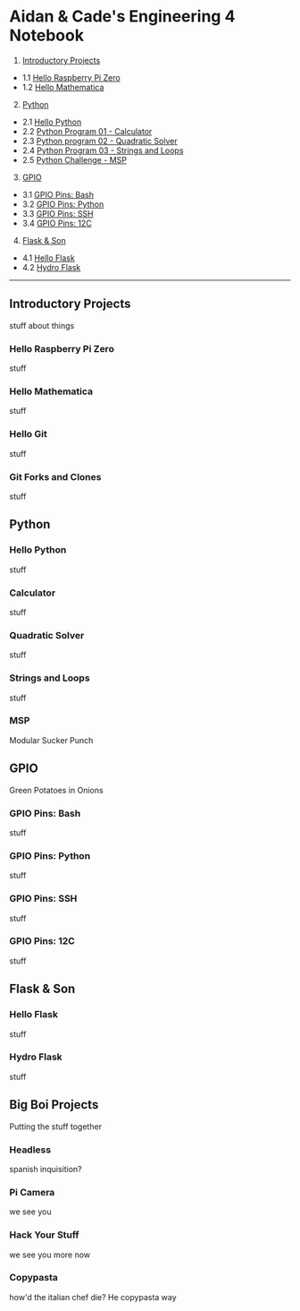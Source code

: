 # Aidan & Cade's Engineering 4 Notebook

1) [Introductory Projects](https://github.com/ADaMiller14/Engineering_4_Notebook#raspberry-pi)
  - 1.1 [Hello Raspberry Pi Zero](https://github.com/ADaMiller14/Engineering_4_Notebook/README.md#hello-raspberry-pi-zero)
  - 1.2 [Hello Mathematica](https://github.com/ADaMiller14/Engineering_4_Notebook/edit/master/README.md#hello-mathematica)
  
2) [Python](https://github.com/ADaMiller14/Engineering_4_Notebook/edit/master/README.md#python)
  - 2.1 [Hello Python](https://github.com/ADaMiller14/Engineering_4_Notebook/edit/master/README.md#hello-python)
  - 2.2 [Python Program 01 - Calculator](https://github.com/ADaMiller14/Engineering_4_Notebook/edit/master/README.md#calculator)
  - 2.3 [Python program 02 - Quadratic Solver](https://github.com/ADaMiller14/Engineering_4_Notebook/edit/master/README.md#quadratic-solver)
  - 2.4 [Python Program 03 - Strings and Loops](https://github.com/ADaMiller14/Engineering_4_Notebook/edit/master/README.md#strings-and-loops)
  - 2.5 [Python Challenge - MSP](https://github.com/ADaMiller14/Engineering_4_Notebook/edit/master/README.md#hangman)

3) [GPIO](https://github.com/ADaMiller14/Engineering_4_Notebook/edit/master/README.md#GPIO)
  - 3.1 [GPIO Pins: Bash](https://github.com/ADaMiller14/Engineering_4_Notebook/edit/master/README.md#GPIO-Pins:-Bash)
  - 3.2 [GPIO Pins: Python](https://github.com/ADaMiller14/Engineering_4_Notebook/edit/master/README.md#GPIO-Pins:-Python)
  - 3.3 [GPIO Pins: SSH](https://github.com/ADaMiller14/Engineering_4_Notebook/edit/master/README.md#GPIO-Pins:-SSH)
  - 3.4 [GPIO Pins: 12C](https://github.com/ADaMiller14/Engineering_4_Notebook/edit/master/README.md#GPIO-Pins:-12C)
  
4) [Flask & Son](https://github.com/ADaMiller14/Engineering_4_Notebook/edit/master/README.md#Flask-&-Son)
  - 4.1 [Hello Flask](https://github.com/ADaMiller14/Engineering_4_Notebook/edit/master/README.md#Hello-Flask)
  - 4.2 [Hydro Flask](https://github.com/ADaMiller14/Engineering_4_Notebook/edit/master/README.md#Hydro-Flask)
___
## Introductory Projects
stuff about things
### Hello Raspberry Pi Zero
stuff
### Hello Mathematica
stuff
### Hello Git
stuff
### Git Forks and Clones
stuff
## Python
### Hello Python
stuff
### Calculator
stuff
### Quadratic Solver
stuff
### Strings and Loops
stuff
### MSP 
Modular Sucker Punch
## GPIO 
Green Potatoes in Onions
### GPIO Pins: Bash
stuff
### GPIO Pins: Python
stuff
### GPIO Pins: SSH
stuff
### GPIO Pins: 12C
stuff
## Flask & Son
### Hello Flask
stuff
### Hydro Flask
stuff
## Big Boi Projects
Putting the stuff together
### Headless 
spanish inquisition?
### Pi Camera 
we see you
### Hack Your Stuff 
we see you more now
### Copypasta 
how'd the italian chef die? He copypasta way
